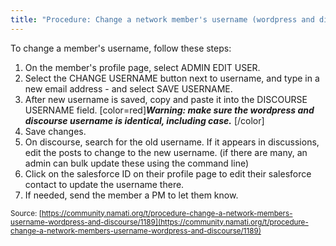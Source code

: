 ```yaml
---
title: "Procedure: Change a network member's username (wordpress and discourse)"
---
```


To change a member's username, follow these steps: 

1. On the member's profile page, select ADMIN EDIT USER. 
2. Select the CHANGE USERNAME button next to username, and type in a new email address - and select SAVE USERNAME. 
3. After new username is saved, copy and paste it into the DISCOURSE USERNAME field. [color=red]***Warning: make sure the wordpress and discourse username is identical, including case.*** [/color]
4. Save changes. 
5. On discourse, search for the old username. If it appears in discussions, edit the posts to change to the new username. (if there are many, an admin can bulk update these using the command line) 
6. Click on the salesforce ID on their profile page to edit their salesforce contact to update the username there. 
7. If needed, send the member a PM to let them know.

<small class="documentation-source">Source: [https://community.namati.org/t/procedure-change-a-network-members-username-wordpress-and-discourse/1189](https://community.namati.org/t/procedure-change-a-network-members-username-wordpress-and-discourse/1189)</small>
